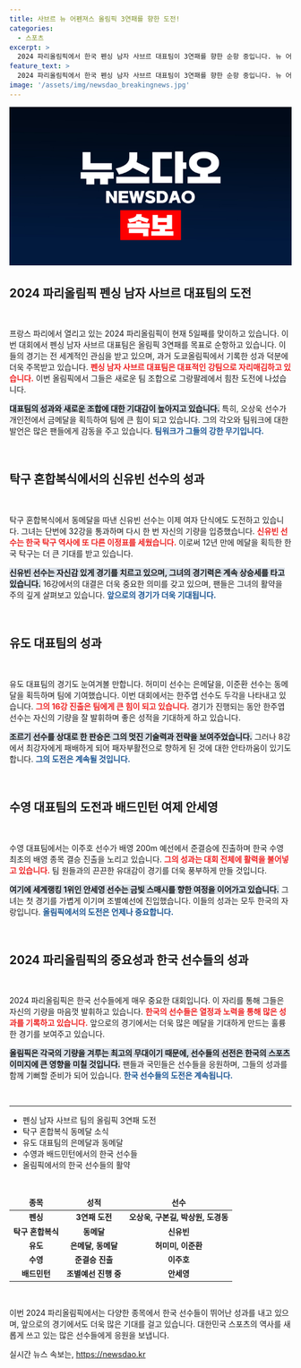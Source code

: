 ```yaml
---
title: 사브르 뉴 어펜져스 올림픽 3연패를 향한 도전!
categories:
  - 스포츠
excerpt: >
  2024 파리올림픽에서 한국 펜싱 남자 사브르 대표팀이 3연패를 향한 순항 중입니다. 뉴 어펜져스로 불리는 팀은 준결승에 오르며 금빛 꿈을 이어가고, 신유빈 선수 또한 탁구 단식 레이스에 나섭니다. 올림픽의 흥미진진한 순간들을 놓치지 마세요!
feature_text: >
  2024 파리올림픽에서 한국 펜싱 남자 사브르 대표팀이 3연패를 향한 순항 중입니다. 뉴 어펜져스로 불리는 팀은 준결승에 오르며 금빛 꿈을 이어가고, 신유빈 선수 또한 탁구 단식 레이스에 나섭니다. 올림픽의 흥미진진한 순간들을 놓치지 마세요!
image: '/assets/img/newsdao_breakingnews.jpg'
---
```


<p><img src="/assets/img/newsdao_breakingnews.jpg" alt="ranknews 속보" /></p>

<h2 data-ke-size="size26">2024 파리올림픽 펜싱 남자 사브르 대표팀의 도전</h2>

<p data-ke-size="size16">&nbsp;</p>

<p>프랑스 파리에서 열리고 있는 2024 파리올림픽이 현재 5일째를 맞이하고 있습니다. 이번 대회에서 펜싱 남자 사브르 대표팀은 올림픽 3연패를 목표로 순항하고 있습니다. 이들의 경기는 전 세계적인 관심을 받고 있으며, 과거 도쿄올림픽에서 기록한 성과 덕분에 더욱 주목받고 있습니다. <b><span style="color: #ee2323;">펜싱 남자 사브르 대표팀은 대표적인 강팀으로 자리매김하고 있습니다.</span></b> 이번 올림픽에서 그들은 새로운 팀 조합으로 그랑팔레에서 힘찬 도전에 나섰습니다. </p>

<p><b><span style="background-color: #21538527;">대표팀의 성과와 새로운 조합에 대한 기대감이 높아지고 있습니다.</span></b> 특히, 오상욱 선수가 개인전에서 금메달을 획득하여 팀에 큰 힘이 되고 있습니다. 그의 각오와 팀워크에 대한 발언은 많은 팬들에게 감동을 주고 있습니다. <b><span style="color: #1a5490;">팀워크가 그들의 강한 무기입니다.</span></b></p>

<p data-ke-size="size16">&nbsp;</p>

<h2 data-ke-size="size26">탁구 혼합복식에서의 신유빈 선수의 성과</h2>

<p data-ke-size="size16">&nbsp;</p>

<p>탁구 혼합복식에서 동메달을 따낸 신유빈 선수는 이제 여자 단식에도 도전하고 있습니다. 그녀는 단번에 32강을 통과하며 다시 한 번 자신의 기량을 입증했습니다. <b><span style="color: #ee2323;">신유빈 선수는 한국 탁구 역사에 또 다른 이정표를 세웠습니다.</span></b> 이로써 12년 만에 메달을 획득한 한국 탁구는 더 큰 기대를 받고 있습니다. </p>

<p><b><span style="background-color: #21538527;">신유빈 선수는 자신감 있게 경기를 치르고 있으며, 그녀의 경기력은 계속 상승세를 타고 있습니다.</span></b> 16강에서의 대결은 더욱 중요한 의미를 갖고 있으며, 팬들은 그녀의 활약을 주의 깊게 살펴보고 있습니다. <b><span style="color: #1a5490;">앞으로의 경기가 더욱 기대됩니다.</span></b></p>

<p data-ke-size="size16">&nbsp;</p>

<h2 data-ke-size="size26">유도 대표팀의 성과</h2>

<p data-ke-size="size16">&nbsp;</p>

<p>유도 대표팀의 경기도 눈여겨볼 만합니다. 허미미 선수는 은메달을, 이준환 선수는 동메달을 획득하며 팀에 기여했습니다. 이번 대회에서는 한주엽 선수도 두각을 나타내고 있습니다. <b><span style="color: #ee2323;">그의 16강 진출은 팀에게 큰 힘이 되고 있습니다.</span></b> 경기가 진행되는 동안 한주엽 선수는 자신의 기량을 잘 발휘하며 좋은 성적을 기대하게 하고 있습니다.</p>

<p><b><span style="background-color: #21538527;">조르기 선수를 상대로 한 판승은 그의 멋진 기술력과 전략을 보여주었습니다.</span></b> 그러나 8강에서 최강자에게 패배하게 되어 패자부활전으로 향하게 된 것에 대한 안타까움이 있기도 합니다. <b><span style="color: #1a5490;">그의 도전은 계속될 것입니다.</span></b></p>

<p data-ke-size="size16">&nbsp;</p>

<h2 data-ke-size="size26">수영 대표팀의 도전과 배드민턴 여제 안세영</h2>

<p data-ke-size="size16">&nbsp;</p>

<p>수영 대표팀에서는 이주호 선수가 배영 200m 예선에서 준결승에 진출하며 한국 수영 최초의 배영 종목 결승 진출을 노리고 있습니다. <b><span style="color: #ee2323;">그의 성과는 대회 전체에 활력을 불어넣고 있습니다.</span></b> 팀 원들과의 끈끈한 유대감이 경기를 더욱 풍부하게 만들 것입니다.</p>

<p><b><span style="background-color: #21538527;">여기에 세계랭킹 1위인 안세영 선수는 금빛 스매시를 향한 여정을 이어가고 있습니다.</span></b> 그녀는 첫 경기를 가볍게 이기며 조별예선에 진입했습니다. 이들의 성과는 모두 한국의 자랑입니다. <b><span style="color: #1a5490;">올림픽에서의 도전은 언제나 중요합니다.</span></b></p>

<p data-ke-size="size16">&nbsp;</p>

<h2 data-ke-size="size26">2024 파리올림픽의 중요성과 한국 선수들의 성과</h2>

<p data-ke-size="size16">&nbsp;</p>

<p>2024 파리올림픽은 한국 선수들에게 매우 중요한 대회입니다. 이 자리를 통해 그들은 자신의 기량을 마음껏 발휘하고 있습니다. <b><span style="color: #ee2323;">한국의 선수들은 열정과 노력을 통해 많은 성과를 기록하고 있습니다.</span></b> 앞으로의 경기에서는 더욱 많은 메달을 기대하게 만드는 훌륭한 경기를 보여주고 있습니다.</p>

<p><b><span style="background-color: #21538527;">올림픽은 각국의 기량을 겨루는 최고의 무대이기 때문에, 선수들의 선전은 한국의 스포츠 이미지에 큰 영향을 미칠 것입니다.</span></b> 팬들과 국민들은 선수들을 응원하며, 그들의 성과를 함께 기뻐할 준비가 되어 있습니다. <b><span style="color: #1a5490;">한국 선수들의 도전은 계속됩니다.</span></b></p>

<p data-ke-size="size16">&nbsp;</p>

<hr>

<ul>
    <li>펜싱 남자 사브르 팀의 올림픽 3연패 도전</li>
    <li>탁구 혼합복식 동메달 소식</li>
    <li>유도 대표팀의 은메달과 동메달</li>
    <li>수영과 배드민턴에서의 한국 선수들</li>
    <li>올림픽에서의 한국 선수들의 활약</li>
</ul>

<p data-ke-size="size16">&nbsp;</p> 

<table>
    <thead>
        <tr>
            <td style="text-align: center; height: 17px;"><b>종목</b></td>
            <td style="text-align: center; height: 17px;"><b>성적</b></td>
            <td style="text-align: center; height: 17px;"><b>선수</b></td>
        </tr>
    </thead>
    <tbody>
        <tr>
            <td style="text-align: center; height: 17px;"><b>펜싱</b></td>
            <td style="text-align: center; height: 17px;"><b>3연패 도전</b></td>
            <td style="text-align: center; height: 17px;"><b>오상욱, 구본길, 박상원, 도경동</b></td>
        </tr>
        <tr>
            <td style="text-align: center; height: 17px;"><b>탁구 혼합복식</b></td>
            <td style="text-align: center; height: 17px;"><b>동메달</b></td>
            <td style="text-align: center; height: 17px;"><b>신유빈</b></td>
        </tr>
        <tr>
            <td style="text-align: center; height: 17px;"><b>유도</b></td>
            <td style="text-align: center; height: 17px;"><b>은메달, 동메달</b></td>
            <td style="text-align: center; height: 17px;"><b>허미미, 이준환</b></td>
        </tr>
        <tr>
            <td style="text-align: center; height: 17px;"><b>수영</b></td>
            <td style="text-align: center; height: 17px;"><b>준결승 진출</b></td>
            <td style="text-align: center; height: 17px;"><b>이주호</b></td>
        </tr>
        <tr>
            <td style="text-align: center; height: 17px;"><b>배드민턴</b></td>
            <td style="text-align: center; height: 17px;"><b>조별예선 진행 중</b></td>
            <td style="text-align: center; height: 17px;"><b>안세영</b></td>
        </tr>
    </tbody>
</table>

<p data-ke-size="size16">&nbsp;</p> 

<p>이번 2024 파리올림픽에서는 다양한 종목에서 한국 선수들이 뛰어난 성과를 내고 있으며, 앞으로의 경기에서도 더욱 많은 기대를 걸고 있습니다. 대한민국 스포츠의 역사를 새롭게 쓰고 있는 많은 선수들에게 응원을 보냅니다.</p>
실시간 뉴스 속보는, <a href="https://newsdao.kr" rel="dofollow">https://newsdao.kr</a>



